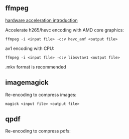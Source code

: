## ffmpeg

[hardware acceleration introduction](https://trac.ffmpeg.org/wiki/HWAccelIntro)

Accelerate h265/hevc encoding with AMD core graphics:

```shell
ffmpeg -i <input file> -c:v hevc_amf <output file>
```

av1 encoding with CPU:

```shell
ffmpeg -i <input file> -c:v libsvtav1 <output file>
```
.mkv format is recommended

## imagemagick

Re-encoding to compress images:

```shell
magick <input file> <output file>
```

## qpdf

Re-encoding to compress pdfs:

```shell

```
